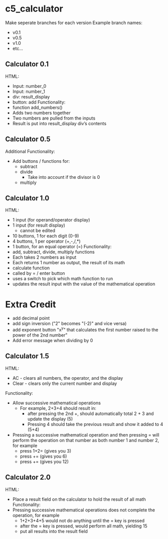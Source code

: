 # c5_calculator

Make seperate branches for each version
Example branch names:
- v0.1
- v0.5
- v1.0
- etc...

## Calculator 0.1
HTML:
- Input: number_0
- Input: number_1
- div: result_display
- button: add
Functionality:
- function add_numbers()
- Adds two numbers together
- Two numbers are pulled from the inputs
- Result is put into result_display div’s contents

## Calculator 0.5
Additional Functionality:
- Add buttons / functions for:
   - subtract
   - divide
     - Take into account if the divisor is 0
   - multiply

## Calculator 1.0
HTML:
- 1 input (for operand/operator display)
- 1 input (for result display)
  - cannot be edited
- 10 buttons, 1 for each digit (0-9)
- 4 buttons, 1 per operator (+,-,/,*)
- 1 button, for an equal operator (=)
Functionality:
- add, subtract, divide, multiply functions
- Each takes 2 numbers as input
- Each returns 1 number as output, the result of its math
- calculate function
- called by = / enter button
- uses a switch to pick which math function to run
- updates the result input with the value of the mathematical operation

# Extra Credit
- add decimal point
- add sign inversion ("2" becomes "(-2)" and vice versa)
- add exponent button "x<sup>y</sup>" that calculates the first number raised to the power of the 2nd number"
- Add error message when dividing by 0

## Calculator 1.5
HTML:
- AC - clears all numbers, the operator, and the display
- Clear - clears only the current number and display

Functionality:
- Allow successive mathematical operations
   - For example, 2+3+4 should result in:
      - after pressing the 2nd +, should automatically total 2 + 3 and update the display (5)
      - Pressing 4 should take the previous result and show it added to 4 (5+4)
- Pressing a successive mathematical operation and then pressing = will perform the operation on that number as both number 1 and number 2, for example
   - press 1+2=   (gives you 3)
   - press +=  (gives you 6)
   - press +=  (gives you 12)

## Calculator 2.0

HTML: 
- Place a result field on the calculator to hold the result of all math
Functionality:
- Pressing successive mathematical operations does not complete the operation, for example
   - 1+2+3+4+5 would not do anything until the = key is pressed
   - after the = key is pressed, would perform all math, yielding 15
   - put all results into the result field
